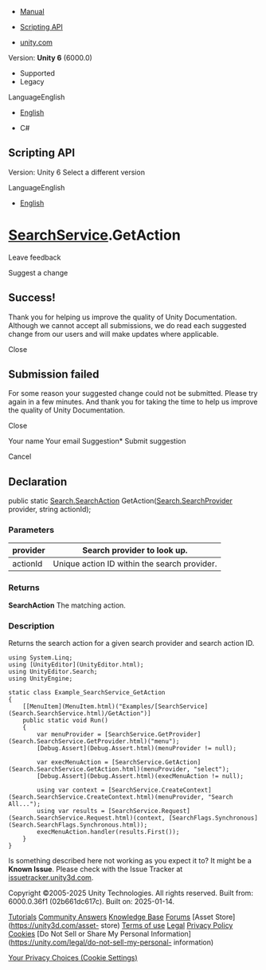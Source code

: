[ ]()

  * [Manual](../Manual/index.html)
  * [Scripting API](../ScriptReference/index.html)

  * [unity.com](https://unity.com/)

Version: **Unity 6** (6000.0)

  * Supported
  * Legacy

LanguageEnglish

  * [English]()

  * C#

[ ](https://docs.unity3d.com)

## Scripting API

Version: Unity 6 Select a different version

LanguageEnglish

  * [English]()

#  [SearchService](Search.SearchService.html).GetAction

Leave feedback

Suggest a change

## Success!

Thank you for helping us improve the quality of Unity Documentation. Although
we cannot accept all submissions, we do read each suggested change from our
users and will make updates where applicable.

Close

## Submission failed

For some reason your suggested change could not be submitted. Please <a>try
again</a> in a few minutes. And thank you for taking the time to help us
improve the quality of Unity Documentation.

Close

Your name Your email Suggestion* Submit suggestion

Cancel

[ ]()

## Declaration

public static [Search.SearchAction](Search.SearchAction.html)
GetAction([Search.SearchProvider](Search.SearchProvider.html) provider, string
actionId);

### Parameters

provider | Search provider to look up.  
---|---  
actionId | Unique action ID within the search provider.  
  
### Returns

**SearchAction** The matching action.

### Description

Returns the search action for a given search provider and search action ID.

    
    
    using System.Linq;
    using [UnityEditor](UnityEditor.html);
    using UnityEditor.Search;
    using UnityEngine;
    
    static class Example_SearchService_GetAction
    {
        [[MenuItem](MenuItem.html)("Examples/[SearchService](Search.SearchService.html)/GetAction")]
        public static void Run()
        {
            var menuProvider = [SearchService.GetProvider](Search.SearchService.GetProvider.html)("menu");
            [Debug.Assert](Debug.Assert.html)(menuProvider != null);
    
            var execMenuAction = [SearchService.GetAction](Search.SearchService.GetAction.html)(menuProvider, "select");
            [Debug.Assert](Debug.Assert.html)(execMenuAction != null);
    
            using var context = [SearchService.CreateContext](Search.SearchService.CreateContext.html)(menuProvider, "Search All...");
            using var results = [SearchService.Request](Search.SearchService.Request.html)(context, [SearchFlags.Synchronous](Search.SearchFlags.Synchronous.html));
            execMenuAction.handler(results.First());
        }
    }
    

Is something described here not working as you expect it to? It might be a
**Known Issue**. Please check with the Issue Tracker at
[issuetracker.unity3d.com](https://issuetracker.unity3d.com).

Copyright ©2005-2025 Unity Technologies. All rights reserved. Built from:
6000.0.36f1 (02b661dc617c). Built on: 2025-01-14.

[Tutorials](https://unity3d.com/learn) [Community
Answers](https://answers.unity3d.com) [Knowledge
Base](https://support.unity3d.com/hc/en-us)
[Forums](https://forum.unity3d.com) [Asset Store](https://unity3d.com/asset-
store) [Terms of use](https://docs.unity3d.com/Manual/TermsOfUse.html)
[Legal](https://unity.com/legal) [Privacy
Policy](https://unity.com/legal/privacy-policy)
[Cookies](https://unity.com/legal/cookie-policy) [Do Not Sell or Share My
Personal Information](https://unity.com/legal/do-not-sell-my-personal-
information)

[Your Privacy Choices (Cookie Settings)](javascript:void\(0\);)

